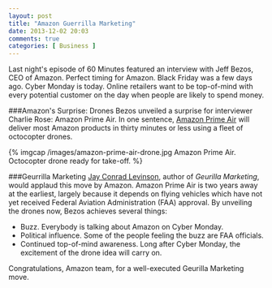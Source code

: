 ```yaml
---
layout: post
title: "Amazon Guerrilla Marketing"
date: 2013-12-02 20:03
comments: true
categories: [ Business ]
---
```

Last night's episode of 60 Minutes featured an interview with Jeff Bezos, CEO of Amazon. Perfect timing for Amazon. Black Friday was a few days ago. Cyber Monday is today. Online retailers want to be top-of-mind with every potential customer on the day when people are likely to spend money.

###Amazon's Surprise: Drones
Bezos unveiled a surprise for interviewer Charlie Rose: Amazon Prime Air. In one sentence, [Amazon Prime Air](http://www.amazon.com/b?ref_=tsm_1_tw_s_amzn_mx3eqp&node=8037720011) will deliver most Amazon products in thirty minutes or less using a fleet of octocopter drones.
<!--more-->
{% imgcap /images/amazon-prime-air-drone.jpg Amazon Prime Air. Octocopter drone ready for take-off. %}

###Geurrilla Marketing
[Jay Conrad Levinson](http://www.gmarketing.com/ ), author of _Geurilla Marketing_, would applaud this move by Amazon. Amazon Prime Air is two years away at the earliest, largely because it depends on flying vehicles which have not yet received Federal Aviation Administration (FAA) approval. By unveiling the drones now, Bezos achieves several things:

* Buzz. Everybody is talking about Amazon on Cyber Monday.
* Political influence. Some of the people feeling the buzz are FAA officials.
* Continued top-of-mind awareness. Long after Cyber Monday, the excitement of the drone idea will carry on.

Congratulations, Amazon team, for a well-executed Geurilla Marketing move.
